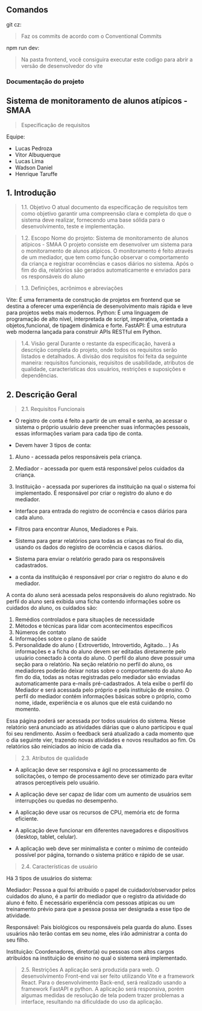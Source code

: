 ## Comandos

git cz:
> Faz os commits de acordo com o Conventional Commits

npm run dev:
> Na pasta frontend, você consiguira executar este codigo para abrir a versão de desenvolvedor do vite

### Documentação do projeto

## Sistema de monitoramento de alunos atípicos - SMAA
> Especificação de requisitos

Equipe: 
- Lucas Pedroza
- Vitor Albuquerque
- Lucas Lima
- Wadson Daniel
- Henrique Taruffe

## 1. Introdução

> 1.1. Objetivo 
O atual documento da especificação de requisitos tem como objetivo garantir uma compreensão clara e completa do que o sistema deve realizar, fornecendo uma base sólida para o desenvolvimento, teste e implementação.

> 1.2. Escopo 
Nome do projeto: Sistema de monitoramento de alunos atípicos - SMAA 
O projeto consiste em desenvolver um sistema para o monitoramento de alunos atípicos. O monitoramento é feito através de um mediador, que tem como função observar o comportamento da criança e registrar ocorrências e casos diários no sistema. Após o fim do dia, relatórios são gerados automaticamente e enviados para os responsáveis do aluno

> 1.3. Definições, acrônimos e abreviações

Vite: É uma ferramenta de construção de projetos em frontend que se destina a oferecer uma experiência de desenvolvimento mais rápida e leve para projetos webs mais modernos.
Python: É uma linguagem de programação de alto nível, interpretada de script, imperativa, orientada a objetos,funcional, de tipagem dinâmica e forte.
FastAPI: É uma estrutura web moderna lançada para construir APIs RESTful em Python.

> 1.4. Visão geral
Durante o restante da especificação, haverá a descrição completa do projeto, onde todos os requisitos serão listados e detalhados. A divisão dos requisitos foi feita da seguinte maneira: requisitos funcionais, requisitos de usabilidade, atributos de qualidade, características dos usuários, restrições e suposições e dependências.

## 2. Descrição Geral 

> 2.1. Requisitos Funcionais
- O registro de conta é feito a partir de um email e senha, ao acessar o sistema o próprio usuário deve preencher suas informações pessoais, essas informações variam para cada tipo de conta.

- Devem haver 3 tipos de conta:
1. Aluno - acessada pelos responsáveis pela criança.

2. Mediador - acessada por quem está responsável pelos cuidados da criança.

3. Instituição - acessada por superiores da instituição na qual o sistema foi implementado. É responsável por criar o registro do aluno e do mediador.

- Interface para entrada do registro de ocorrência e casos diários para cada aluno.

- Filtros para encontrar Alunos, Mediadores e Pais.

- Sistema para gerar relatórios para todas as crianças no final do dia, usando os dados do registro de ocorrência e casos diários.

- Sistema para enviar o relatório gerado para os responsáveis cadastrados.

- a conta da instituição é responsável por criar o registro do aluno e do mediador.

A conta do aluno será acessada pelos responsáveis do aluno registrado. No perfil do aluno será exibida uma ficha contendo informações sobre os cuidados do aluno, os cuidados são: 
1. Remédios controlados e para situações de necessidade
2. Métodos e técnicas para lidar com acontecimentos específicos
3. Números de contato
4. Informações sobre o plano de saúde
5. Personalidade do aluno ( Extrovertido, Introvertido, Agitado... )
As informações e a ficha do aluno devem ser editadas diretamente pelo usuário conectado à conta do aluno.
O perfil do aluno deve possuir uma seção para o relatório. 
Na seção relatório no perfil do aluno, os mediadores poderão deixar notas sobre o comportamento do aluno
Ao fim do dia, todas as notas registradas pelo mediador são enviadas automaticamente para e-mails pré-cadastrados.
A tela exibe o perfil do Mediador e será acessada pelo próprio e pela instituição de ensino. O perfil do mediador contém informações básicas sobre o próprio, como nome, idade, experiência e os alunos que ele está cuidando no momento.

Essa página poderá ser acessada por todos usuários do sistema. Nesse relatório será anunciado as atividades diárias que o aluno participou e qual foi seu rendimento. Assim o feedback será atualizado a cada momento que o dia seguinte vier, trazendo novas atividades e novos resultados ao fim. Os relatórios são reiniciados ao início de cada dia.
> 2.3. Atributos de qualidade
- A aplicação deve ser responsiva e ágil no processamento de solicitações, o tempo de processamento deve ser otimizado para evitar atrasos perceptíveis pelo usuário.

- A aplicação deve ser capaz de lidar com um aumento de usuários sem interrupções ou quedas no desempenho.

- A aplicação deve usar os recursos de CPU, memória etc de forma eficiente.

- A aplicação deve funcionar em diferentes navegadores e dispositivos (desktop, tablet, celular).

- A aplicação web deve ser minimalista e conter o mínimo de conteúdo possível por página, tornando o sistema prático e rápido de se usar.

> 2.4. Características de usuário

Há 3 tipos de usuários do sistema:

Mediador: Pessoa a qual foi atribuído o papel de cuidador/observador pelos cuidados do aluno, é a partir do mediador que o registro da atividade do aluno é feito.
É necessário experiência com pessoas atípicas ou um treinamento prévio para que a pessoa possa ser designada a esse tipo de atividade.

Responsável: Pais biológicos ou responsáveis pela guarda do aluno. Esses usuários não terão contas em seu nome, eles irão administrar a conta do seu filho.

Instituição: Coordenadores, diretor(a) ou pessoas com altos cargos atribuídos na instituição de ensino no qual o sistema será implementado.

> 2.5. Restrições
A aplicação será produzida para web. O desenvolvimento Front-end vai ser feito utilizando Vite e a framework React. Para o desenvolvimento Back-end, será realizado usando a framework FastAPI e python.
A aplicação será responsiva, porém algumas medidas de resolução de tela podem trazer problemas a interface, resultando na dificuldade do uso da aplicação.




